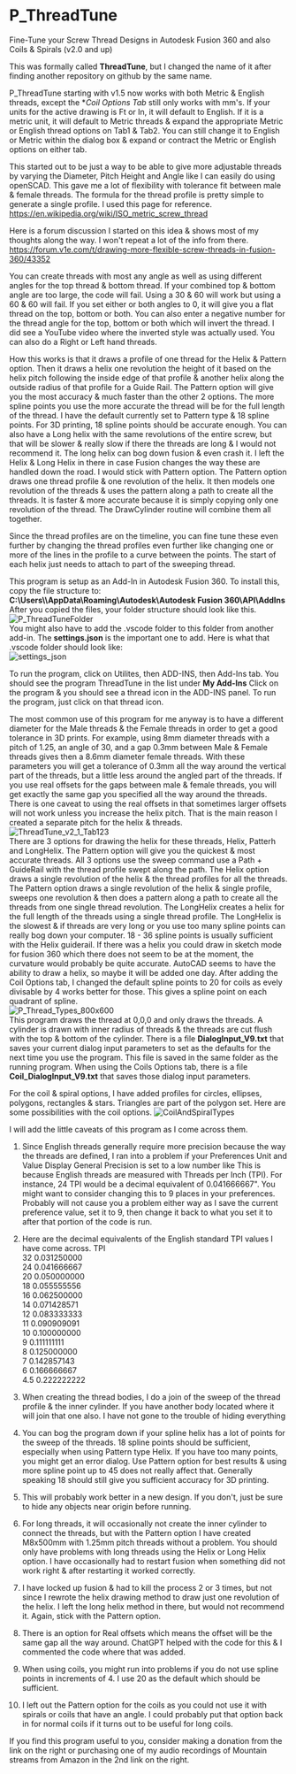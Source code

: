# P_ThreadTune
Fine-Tune your Screw Thread Designs in Autodesk Fusion 360 and also Coils & Spirals (v2.0 and up)

This was formally called **ThreadTune**, but I changed the name of it after finding another repository on github by the same name.

P_ThreadTune starting with v1.5 now works with both Metric & English threads, except the **Coil Options Tab* still only works with mm's.  If your units for the active drawing is Ft or In, it will default to English.  If it is a metric unit, it will default to Metric threads & expand the appropriate Metric or English thread options on Tab1 & Tab2.  You can still change it to English or Metric within the dialog box & expand or contract the Metric or English options on either tab.

This started out to be just a way to be able to give more adjustable threads by varying the Diameter, Pitch Height and Angle like I can easily do using openSCAD.  This gave me a lot of flexibility with tolerance fit between male & female threads.  The formula for the thread profile is pretty simple to generate a single profile.  I used this page for reference.
https://en.wikipedia.org/wiki/ISO_metric_screw_thread

Here is a forum discussion I started on this idea & shows most of my thoughts along the way.  I won't repeat a lot of the info from there.
https://forum.v1e.com/t/drawing-more-flexible-screw-threads-in-fusion-360/43352

You can create threads with most any angle as well as using different angles for the top thread & bottom thread.  If your combined top & bottom angle are too large, the code will fail.  Using a 30 & 60 will work but using a 60 & 60 will fail.  If you set either or both angles to 0, it will give you a flat thread on the top, bottom or both.  You can also enter a negative number for the thread angle for the top, bottom or both which will invert the thread.  I did see a YouTube video where the inverted style was actually used.  You can also do a Right or Left hand threads.

How this works is that it draws a profile of one thread for the Helix & Pattern option.  Then it draws a helix one revolution the height of it based on the helix pitch following the inside edge of that profile & another helix along the outside radius of that profile for a Guide Rail.  The Pattern option will give you the most accuracy & much faster than the other 2 options. The more spline points you use the more accurate the thread will be for the full length of the thread.  I have the default currently set to Pattern type & 18 spline points.  For 3D printing, 18 spline points should be accurate enough.  You can also have a Long helix with the same revolutions of the entire screw, but that will be slower & really slow if there the threads are long & I would not recommend it.  The long helix can bog down fusion & even crash it.  I left the Helix & Long Helix in there in case Fusion changes the way these are handled down the road.  I would stick with Pattern option.  The Pattern option draws one thread profile & one revolution of the helix. It then models one revolution of the threads & uses the pattern along a path to create all the threads. It is faster & more accurate because it is simply copying only one revolution of the thread.  The DrawCylinder routine will combine them all together.

Since the thread profiles are on the timeline, you can fine tune these even further by changing the thread profiles even further like changing one or more of the lines in the profile to a curve between the points.  The start of each helix just needs to attach to part of the sweeping thread.

This program is setup as an Add-In in Autodesk Fusion 360.  To install this, copy the file structure to:<br>
**C:\Users\\<UserName>\AppData\Roaming\Autodesk\Autodesk Fusion 360\API\AddIns**<br>
After you copied the files, your folder structure should look like this.<br>
![P_ThreadTuneFolder](https://github.com/geodave810/P_ThreadTune/assets/13069472/588973b7-f680-4212-b6b8-77f84619f901)<br>
You might also have to add the .vscode folder to this folder from another add-in.  The **settings.json** is the important one to add.  Here is what that .vscode folder should look like:<br>
![settings_json](https://github.com/geodave810/P_ThreadTune/assets/13069472/2be8222d-ffab-4f79-8879-f5cd85db604e)

To run the program, click on Utilites, then ADD-INS, then Add-Ins tab.  You should see the program ThreadTune in the list under **My Add-Ins**
Click on the program & you should see a thread icon in the ADD-INS panel.  To run the program, just click on that thread icon.

The most common use of this program for me anyway is to have a different diameter for the Male threads & the Female threads in order to get a good tolerance in 3D prints.  For example, using 8mm diameter threads with a pitch of 1.25, an angle of 30, and a gap 0.3mm between Male & Female threads gives then a 8.6mm diameter female threads. With these parameters you will get a tolerance of 0.3mm all the way around the vertical part of the threads, but a little less around the angled part of the threads.  If you use real offsets for the gaps between male & female threads, you will get exactly the same gap you specified all the way around the threads.  There is one caveat to using the real offsets in that sometimes larger offsets will not work unless you increase the helix pitch.  That is the main reason I created a separate pitch for the helix & threads.<br>
![ThreadTune_v2_1_Tab123](https://github.com/geodave810/P_ThreadTune/assets/13069472/e7ac7196-e28f-4c29-b697-91e2e0ac20e2)
<br>
There are 3 options for drawing the helix for these threads, Helix, Patterh and LongHelix. The Pattern option will give you the quickest & most accurate threads.  All 3 options use the sweep command use a Path + GuideRail with the thread profile swept along the path.  The Helix option draws a single revolution of the helix & the thread profiles for all the threads.  The Pattern option draws a single revolution of the helix & single profile, sweeps one revolution & then does a pattern along a path to create all the threads from one single thread revolution.  The LongHelix creates a helix for the full length of the threads using a single thread profile.  The LongHelix is the slowest & if threads are very long or you use too many spline points can really bog down your computer.  18 - 36 spline points is usually sufficient with the Helix guiderail. If there was a helix you could draw in sketch mode for fusion 360 which there does not seem to be at the moment, the curvature would probably be quite accurate.  AutoCAD seems to have the ability to draw a helix, so maybe it will be added one day. After adding the Coil Options tab, I changed the default spline points to 20 for coils as evely divisable by 4 works better for those.  This gives a spline point on each quadrant of spline.<br>
![P_Thread_Types_800x600](https://github.com/geodave810/P_ThreadTune/assets/13069472/6a7c3e2f-fd54-495e-970b-8786e7d4d83f)
<br>
This program draws the thread at 0,0,0 and only draws the threads.  A cylinder is drawn with inner radius of threads & the threads are cut flush with the top & bottom of the cylinder.  There is a file **DialogInput_V9.txt** that saves your current dialog input parameters to set as the defaults for the next time you use the program.  This file is saved in the same folder as the running program.  When using the Coils Options tab, there is a file **Coil_DialogInput_V9.txt** that saves those dialog input parameters.

For the coil & spiral options, I have added profiles for circles, ellipses, polygons, rectangles & stars.  Triangles are part of the polygon set.  Here are some possibilities with the coil options.
![CoilAndSpiralTypes](https://github.com/geodave810/P_ThreadTune/assets/13069472/a5ab66e3-7425-4452-8f5b-a2bd1bdd4a3d)

I will add the little caveats of this program as I come across them.

1. Since English threads generally require more precision because the way the threads are defined, I ran into a problem if your Preferences Unit and Value Display General Precision is set to a low number like This is because English threads are measured with Threads per Inch (TPI). For instance, 24 TPI would be a decimal equivalent of 0.041666667". You might want to consider changing this to 9 places in your preferences. Probably will not cause you a problem either way as I save the current preference value, set it to 9, then change it back to what you set it to after that portion of the code is run.
2. Here are the decimal equivalents of the English standard TPI values I have come across.
TPI<br>
32	   0.031250000<br>
24	   0.041666667<br>
20	   0.050000000<br>
18	   0.055555556<br>
16	   0.062500000<br>
14	   0.071428571<br>
12	   0.083333333<br>
11	   0.090909091<br>
10	   0.100000000<br>
9	     0.111111111<br>
8	     0.125000000<br>
7	     0.142857143<br>
6	     0.166666667<br>
4.5    0.222222222<br>

3. When creating the thread bodies, I do a join of the sweep of the thread profile & the inner cylinder.  If you have another body located where it will join that one also.  I have not gone to the trouble of hiding everything 

4. You can bog the program down if your spline helix has a lot of points for the sweep of the threads.  18 spline points should be sufficient, especially when using Pattern type Helix.  If you have too many points, you might get an error dialog.  Use Pattern option for best results & using more spline point up to 45 does not really affect that.  Generally speaking 18 should still give you sufficient accuracy for 3D printing.

5. This will probably work better in a new design.  If you don't, just be sure to hide any objects near origin before running.

6. For long threads, it will occasionally not create the inner cylinder to connect the threads, but with the Pattern option I have created M8x500mm with 1.25mm pitch threads without a problem.  You should only have problems with long threads using the Helix or Long Helix option.  I have occasionally had to restart fusion when something did not work right & after restarting it worked correctly.

7. I have locked up fusion & had to kill the process 2 or 3 times, but not since I rewrote the helix drawing method to draw just one revolution of the helix.  I left the long helix method in there, but would not recommend it.  Again, stick with the Pattern option.

8. There is an option for Real offsets which means the offset will be the same gap all the way around.  ChatGPT helped with the code for this & I commented the code where that was added.

9. When using coils, you might run into problems if you do not use spline points in increments of 4.  I use 20 as the default which should be sufficient.
10. I left out the Pattern option for the coils as you could not use it with spirals or coils that have an angle.  I could probably put that option back in for normal coils if it turns out to be useful for long coils.
    
If you find this program useful to you, consider making a donation from the link on the right or purchasing one of my audio recordings of Mountain streams from Amazon in the 2nd link on the right.
